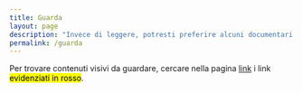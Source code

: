 ```yaml
---
title: Guarda
layout: page
description: "Invece di leggere, potresti preferire alcuni documentari o conferenze sui Social Media."
permalink: /guarda
---
```

Per trovare contenuti visivi da guardare, cercare nella pagina [link](/it/links "Link") i link <mark class="red">evidenziati in rosso</mark>.